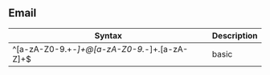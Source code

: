 ## Email

| Syntax | Description |
| --- | --- |
| ^[a-zA-Z0-9.+_-]+@[a-zA-Z0-9._-]+\.[a-zA-Z]+$ | basic |

